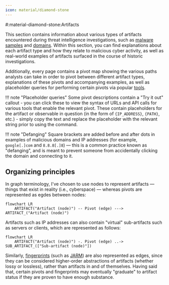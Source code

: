 ```yaml
---
icon: material/diamond-stone
---
```


#:material-diamond-stone:Artifacts

This section contains information about various types of artifacts encountered during threat intelligence investigations, such as [malware samples](/artifacts/sample) and [domains](/artifacts/domain). Within this section, you can find explanations about each artifact type and how they relate to malicious cyber activity, as well as real-world examples of artifacts surfaced in the course of historic investigations.

Additionally, every page contains a pivot map showing the various paths analysts can take in order to pivot between different artifact types, explanations of these pivots and accompanying examples, as well as placeholder queries for performing certain pivots via popular [tools](/tools).

!!! note "Placeholder queries"
	Some pivot descriptions contain a "Try it out" callout - you can click these to view the syntax of URLs and API calls for various tools that enable the relevant pivot. These contain placeholders for the artifact or observable in question (in the form of `{IP_ADDRESS}`, `{PATH}`, etc.) - simply copy the text and replace the placeholder with the relevant string prior to using the command.

!!! note "Defanging"
	Square brackets are added before and after dots in examples of malicious domains and IP addresses (for example, `google[.]com` and `8.8.8[.]8`) — this is a common practice known as "defanging", and is meant to prevent someone from accidentally clicking the domain and connecting to it.

## Organizing principles
In graph terminology, I've chosen to use nodes to represent artifacts — things that exist in reality (i.e., cyberspace) — whereas pivots are represented as egdes between nodes:

```mermaid
flowchart LR
	ARTIFACT("Artifact (node)") -- Pivot (edge) ---> ARTIFACT_("Artifact (node)")
```

Artifacts such as IP addresses can also contain "virtual" sub-artifacts such as servers or clients, which are represented as follows:

```mermaid
flowchart LR
	ARTIFACT("Artifact (node)") -. Pivot (edge) ..-> SUB_ARTIFACT_(["Sub-artifact (node)"])
```

Similarly, [fingerprints](/fingerprints) (such as [JARM](/fingerprints#jarm-fingerprint)) are also represented as edges, since they can be considered higher-order abstractions of artifacts (whether lossy or lossless), rather than artifacts in and of themselves. Having said that, certain pivots and fingerprints may eventually "graduate" to artifact status if they are proven to have enough substance.

